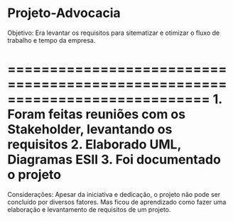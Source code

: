 # Projeto-Advocacia

Objetivo:
  Era levantar os requisitos para sitematizar e otimizar o fluxo de trabalho e tempo da empresa.
  
============================================================================
    1. Foram feitas reuniões com os Stakeholder, levantando os requisitos
    2. Elaborado UML, Diagramas ESII
    3. Foi documentado o projeto
============================================================================

Considerações:
  Apesar da iniciativa e dedicação, o projeto não pode ser concluído por diversos fatores. Mas ficou de aprendizado como fazer uma elaboração e levantamento de requisitos de um projeto.
